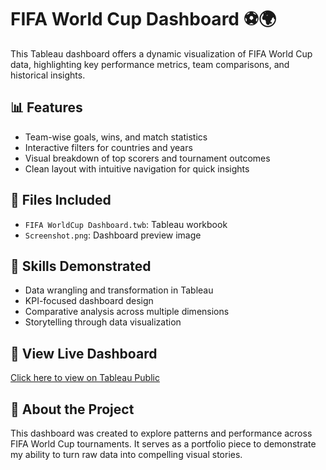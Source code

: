 # FIFA World Cup Dashboard ⚽🌍

This Tableau dashboard offers a dynamic visualization of FIFA World Cup data, highlighting key performance metrics, team comparisons, and historical insights.

## 📊 Features
- Team-wise goals, wins, and match statistics
- Interactive filters for countries and years
- Visual breakdown of top scorers and tournament outcomes
- Clean layout with intuitive navigation for quick insights

## 📁 Files Included
- `FIFA WorldCup Dashboard.twb`: Tableau workbook
- `Screenshot.png`: Dashboard preview image

## 🧠 Skills Demonstrated
- Data wrangling and transformation in Tableau
- KPI-focused dashboard design
- Comparative analysis across multiple dimensions
- Storytelling through data visualization

## 🔗 View Live Dashboard
[Click here to view on Tableau Public](https://public.tableau.com/app/profile/gaurav.gupta7126/viz/FIFAProject_17573917839770/Dashboard1)

## 📌 About the Project
This dashboard was created to explore patterns and performance across FIFA World Cup tournaments. It serves as a portfolio piece to demonstrate my ability to turn raw data into compelling visual stories.
